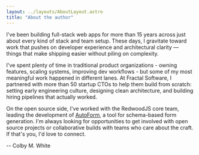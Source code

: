 ```yaml
---
layout: ../layouts/AboutLayout.astro
title: "About the author"
---
```


I've been building full-stack web apps for more than 15 years across just about every kind of stack and team setup.
These days, I gravitate toward work that pushes on developer experience and architectural clarity — things that make
shipping easier without piling on complexity.

I've spent plenty of time in traditional product organizations - owning features, scaling systems, improving dev
workflows - but some of my most meaningful work happened in different lanes. At Fractal Software, I partnered with more
than 50 startup CTOs to help them build from scratch: setting early engineering culture, designing clean architecture,
and building hiring pipelines that actually worked.

On the open source side, I've worked with the RedwoodJS core team, leading the development
of [AutoForm](https://autoform.netlify.app), a tool for schema-based form generation. I'm always looking for
opportunities to get involved with open source projects or collaborative builds with teams who care about the craft. If
that's you, I'd love to connect.

<p class="text-right">-- Colby M. White</p>
